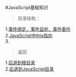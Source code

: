 #JavaScript基础知识

>目录结构：  

1.[事件绑定、事件监听、事件委托](https://github.com/dandelion936/studyNotes/blob/master/JavaScript/%E5%9F%BA%E7%A1%80/%E4%BA%8B%E4%BB%B6%E7%BB%91%E5%AE%9A%E3%80%81%E4%BA%8B%E4%BB%B6%E7%9B%91%E5%90%AC%E3%80%81%E4%BA%8B%E4%BB%B6%E5%A7%94%E6%89%98.md)  
2.[JavaScript中this指向](https://github.com/dandelion936/studyNotes/blob/master/JavaScript/%E5%9F%BA%E7%A1%80/JavaScript%E4%B8%ADthis%E6%8C%87%E5%90%91.md)  
3.  


> 返回 
 
1.[后退到根目录](https://github.com/dandelion936/studyNotes/blob/master/README.md)  
2.[后退到JavaScript目录](https://github.com/dandelion936/studyNotes/blob/master/JavaScript/README.md)
